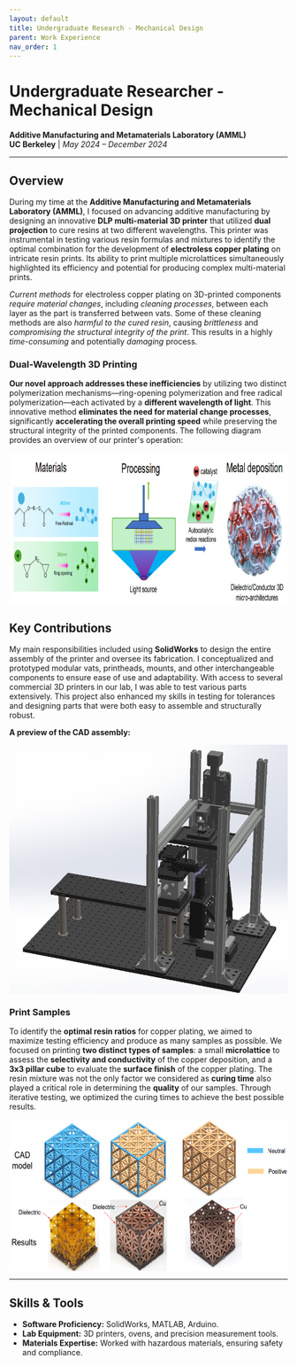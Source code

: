 ```yaml
---
layout: default
title: Undergraduate Research - Mechanical Design
parent: Work Experience
nav_order: 1
---
```


# Undergraduate Researcher - Mechanical Design
**Additive Manufacturing and Metamaterials Laboratory (AMML)**  
**UC Berkeley** | *May 2024 – December 2024*

---

## Overview  
During my time at the **Additive Manufacturing and Metamaterials Laboratory (AMML)**, I focused on advancing additive manufacturing by designing an innovative **DLP multi-material 3D printer** that utilized **dual projection** to cure resins at two different wavelengths. This printer was instrumental in testing various resin formulas and mixtures to identify the optimal combination for the development of **electroless copper plating** on intricate resin prints. Its ability to print multiple microlattices simultaneously highlighted its efficiency and potential for producing complex multi-material prints. 

*Current methods* for electroless copper plating on 3D-printed components *require material changes*, including *cleaning processes*, between each layer as the part is transferred between vats. Some of these cleaning methods are also *harmful to the cured resin*, causing *brittleness* and *compromising the structural integrity of the print*. This results in a highly *time-consuming* and potentially *damaging* process. 

### Dual-Wavelength 3D Printing
**Our novel approach addresses these inefficiencies** by utilizing two distinct polymerization mechanisms—ring-opening polymerization and free radical polymerization—each activated by a **different wavelength of light**. This innovative method **eliminates the need for material change processes**, significantly **accelerating the overall printing speed** while preserving the structural integrity of the printed components. The following diagram provides an overview of our printer's operation:

<div style="display: flex; justify-content: center; gap: 20px;">
  <img src="assets/dlp_process.png" alt="Laptop stand closed CAD" style="height: 275px; width: auto;">
</div>

## Key Contributions  
My main responsibilities included using **SolidWorks** to design the entire assembly of the printer and oversee its fabrication. I conceptualized and prototyped modular vats, printheads, mounts, and other interchangeable components to ensure ease of use and adaptability. With access to several commercial 3D printers in our lab, I was able to test various parts extensively. This project also enhanced my skills in testing for tolerances and designing parts that were both easy to assemble and structurally robust. 

**A preview of the CAD assembly:** 

<div style="display: flex; justify-content: center; gap: 20px;">
  <img src="assets/dualwavelengthCAD.png" alt="Laptop stand closed CAD" style="height: 450px; width: auto;">
</div> 

### Print Samples

To identify the **optimal resin ratios** for copper plating, we aimed to maximize testing efficiency and produce as many samples as possible. We focused on printing **two distinct types of samples**: a small **microlattice** to assess the **selectivity and conductivity** of the copper deposition, and a **3x3 pillar cube** to evaluate the **surface finish** of the copper plating. The resin mixture was not the only factor we considered as **curing time** also played a critical role in determining the **quality** of our samples. Through iterative testing, we optimized the curing times to achieve the best possible results.   

<div style="display: flex; justify-content: center; gap: 20px;">
  <img src="assets/microlattices.png" alt="Laptop stand closed CAD" style="height: 275px; width: auto;">
</div>

---

## Skills & Tools  
- **Software Proficiency:** SolidWorks, MATLAB, Arduino.  
- **Lab Equipment:** 3D printers, ovens, and precision measurement tools.  
- **Materials Expertise:** Worked with hazardous materials, ensuring safety and compliance.  

